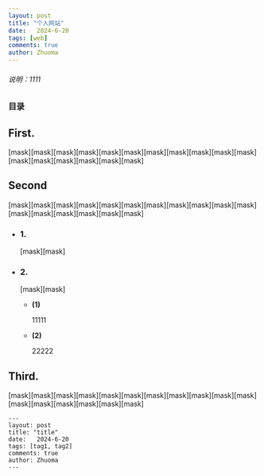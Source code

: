 ```yaml
---
layout: post
title: "个人网站"
date:   2024-6-20
tags: [web]
comments: true
author: Zhuoma
---
```


###### 说明：1111

<!-- more -->

### 目录


## First.

[mask][mask][mask][mask][mask][mask][mask][mask][mask][mask][mask][mask][mask][mask][mask][mask][mask]

## Second

[mask][mask][mask][mask][mask][mask][mask][mask][mask][mask][mask][mask][mask][mask][mask][mask][mask]

- ### 1.

  [mask][mask]
  
- ### 2.

  [mask][mask]

  - **(1)**

    11111

  - **(2)**

    22222

## Third.

[mask][mask][mask][mask][mask][mask][mask][mask][mask][mask][mask][mask][mask][mask][mask][mask][mask]

    ---
    layout: post
    title: "title"
    date:   2024-6-20
    tags: [tag1, tag2]
    comments: true
    author: Zhuoma
    ---
